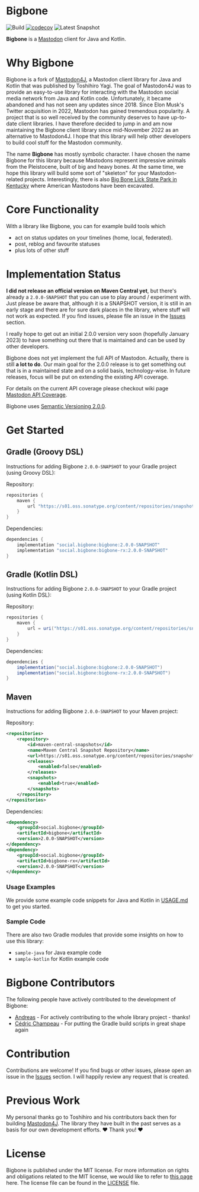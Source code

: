 # Bigbone

![Build](https://github.com/andregasser/bigbone/actions/workflows/build.yml/badge.svg)
[![codecov](https://codecov.io/gh/andregasser/bigbone/branch/master/graph/badge.svg?token=3AFHQQH547)](https://codecov.io/gh/andregasser/bigbone)
![Latest Snapshot](https://img.shields.io/badge/dynamic/xml?url=https://s01.oss.sonatype.org/content/repositories/snapshots/social/bigbone/bigbone/maven-metadata.xml&label=Latest%20Snapshot&color=blue&query=.//versioning/latest)

**Bigbone** is a [Mastodon](https://docs.joinmastodon.org/) client for Java and Kotlin.

# Why Bigbone

Bigbone is a fork of [Mastodon4J](https://github.com/sys1yagi/mastodon4j), a Mastodon client library for Java and Kotlin that was published by Toshihiro Yagi. 
The goal of Mastodon4J was to provide an easy-to-use library for interacting with the Mastodon social media network from Java and Kotlin code. Unfortunately, 
it became abandoned and has not seen any updates since 2018. Since Elon Musk's Twitter acquisition in 2022, Mastodon has gained tremendous popularity. A project
that is so well received by the community deserves to have up-to-date client libraries. I have therefore decided to jump in and am now maintaining the Bigbone 
client library since mid-November 2022 as an alternative to Mastodon4J. I hope that this library will help other developers to build cool stuff for the 
Mastodon community.

The name **Bigbone** has mostly symbolic character. I have chosen the name Bigbone for this library because Mastodons represent impressive animals from the 
Pleistocene, built of big and heavy bones. At the same time, we hope this library will build some sort of "skeleton" for your Mastodon-related projects. 
Interestingly, there is also [Big Bone Lick State Park in Kentucky](https://parks.ky.gov/union/parks/historic/big-bone-lick-state-historic-site) where 
American Mastodons have been excavated.

# Core Functionality

With a library like Bigbone, you can for example build tools which
- act on status updates on your timelines (home, local, federated).
- post, reblog and favourite statuses
- plus lots of other stuff

# Implementation Status

**I did not release an official version on Maven Central yet**, but there's already a `2.0.0-SNAPSHOT` that you can use to play around / experiment with. 
Just please be aware that, although it is a SNAPSHOT version, it is still in an early stage and there are for sure dark places in the library, where stuff will
not work as expected. If you find issues, please file an issue in the [Issues](https://github.com/andregasser/bigbone/issues) section.  

I really hope to get out an initial 2.0.0 version very soon (hopefully January 2023) to have something out there that is maintained and can be used by other 
developers.

Bigbone does not yet implement the full API of Mastodon. Actually, there is still **a lot to do**. Our main goal for the 2.0.0 release is to get something out 
that is in a maintained state and on a solid basis, technology-wise. In future releases, focus will be put on extending the existing API coverage. 

For details on the current API coverage please checkout wiki page [Mastodon API Coverage](https://github.com/andregasser/bigbone/wiki/Mastodon-API-Coverage).

Bigbone uses [Semantic Versioning 2.0.0](http://semver.org/spec/v2.0.0.html).

# Get Started

## Gradle (Groovy DSL)

Instructions for adding Bigbone `2.0.0-SNAPSHOT` to your Gradle project (using Groovy DSL):

Repository:

```groovy
repositories {
    maven {
        url "https://s01.oss.sonatype.org/content/repositories/snapshots/"
    }
}
```

Dependencies:

```groovy
dependencies {
    implementation "social.bigbone:bigbone:2.0.0-SNAPSHOT"
    implementation "social.bigbone:bigbone-rx:2.0.0-SNAPSHOT"
}
```

## Gradle (Kotlin DSL)

Instructions for adding Bigbone `2.0.0-SNAPSHOT` to your Gradle project (using Kotlin DSL):

Repository:

```groovy
repositories {
    maven {
        url = uri("https://s01.oss.sonatype.org/content/repositories/snapshots/")
    }
}
```

Dependencies:

```groovy
dependencies {
    implementation("social.bigbone:bigbone:2.0.0-SNAPSHOT")
    implementation("social.bigbone:bigbone-rx:2.0.0-SNAPSHOT")
}
```

## Maven

Instructions for adding Bigbone `2.0.0-SNAPSHOT` to your Maven project:

Repository:

```xml
<repositories>
    <repository>
        <id>maven-central-snapshots</id>
        <name>Maven Central Snapshot Repository</name>
        <url>https://s01.oss.sonatype.org/content/repositories/snapshots/</url>
        <releases>
            <enabled>false</enabled>
        </releases>
        <snapshots>
            <enabled>true</enabled>
        </snapshots>
    </repository>
</repositories>
```

Dependencies:

```xml
<dependency>
    <groupId>social.bigbone</groupId>
    <artifactId>bigbone</artifactId>
    <version>2.0.0-SNAPSHOT</version>
</dependency>
<dependency>
    <groupId>social.bigbone</groupId>
    <artifactId>bigbone-rx</artifactId>
    <version>2.0.0-SNAPSHOT</version>
</dependency>
```

### Usage Examples

We provide some example code snippets for Java and Kotlin in [USAGE.md](USAGE.md) to get you started.

### Sample Code

There are also two Gradle modules that provide some insights on how to use this library:
- `sample-java` for Java example code
- `sample-kotlin` for Kotlin example code

# Bigbone Contributors

The following people have actively contributed to the development of Bigbone:

- [Andreas](https://fosstodon.org/@bocops) - For actively contributing to the whole library project - thanks!
- [Cédric Champeau](https://mastodon.xyz/@melix) - For putting the Gradle build scripts in great shape again

# Contribution

Contributions are welcome! If you find bugs or other issues, please open an issue in the [Issues](https://github.com/andregasser/bigbone/issues) section. I will 
happily review any request that is created.  

# Previous Work

My personal thanks go to Toshihiro and his contributors back then for building [Mastodon4J](https://github.com/sys1yagi/mastodon4j). The library they have
built in the past serves as a basis for our own development efforts. ❤️ Thank you! ❤️

# License

Bigbone is published under the MIT license. For more information on rights and obligations related to the MIT license, we would like to refer to
[this page](https://fossa.com/blog/open-source-licenses-101-mit-license/) here. The license file can be found in the [LICENSE](LICENSE) file.
